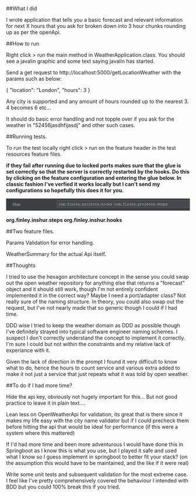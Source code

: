##What I did

I wrote application that tells you a basic forecast and relevant information for next X hours that you ask for broken down into 3 hour chunks rounding up as per the openApi.

##How to run

Right click > run the main method in WeatherApplication.class. You should see a javalin graphic and some text saying javalin has started.

Send a get request to http://localhost:5000/getLocationWeather with the params such as below:

{
  "location": "London",
  "hours": 3
}

Any city is supported and any amount of hours rounded up to the nearest 3. 4 becomes 6 etc...

It should do basic error handling and not topple over if you ask for the weather in "52456jasdhfijasdj" and other such cases.

##Running tests.

To run the test locally right click > run on the feature header in the test resources feature files.

**if they fail after running due to locked ports makes sure that the glue is set correctly so that the server is correctly restarted by the hooks. Do this by clicking on the feature configuration and entering the glue below. In classic fashion I've verfied it works locally but I can't send my configurations so hopefully this does it for you.**

![img.png](img.png)

**org.finley.inshur.steps org.finley.inshur.hooks**

##Two feature files.

Params Validation for error handling.

WeatherSummary for the actual Api itself.

##Thoughts

I tried to use the hexagon architecture concept in the sense you could swap out the open weather repository for anything else that returns a "forecast" object and it should still work, though I'm not entirely confident implemented it in the correct way? Maybe I need a port/adapter class? Not really sure of the naming structure. In theory, you could also swap out the request, but I've not nearly made that so generic though I could if I had time.

DDD wise I tried to keep the weather domain as DDD as possible though I've definitely strayed into typical software engineer naming schemes. I suspect I don't correctly understand the concept to implement it correctly. I'm sure I could but not within the constraints and my relative lack of experiance with it.

Given the lack of direction in the prompt I found it very difficult to know what to do, hence the hours to count service and various extra added to make it not just a service that just repeats what it  was told by open weather.


##To do if I had more time?
  
Hide the api key, obviously not hugely important for this... But not good practice to leave it in plain text....

Lean less on OpenWeatherApi for validation, its great that is there since it makes my life easy with the city name validator but if I could precheck them before hitting the api that would be ideal for performance (if this were a system where this mattered)

If I'd had more time and been more adventurous I would have done this in Springboot as I know this is what you use, but I played it safe and used what I know so I guess implement in springboot to better fit your stack? (on the assumption this would have to be maintained, and the like if it were real)

Write some unit tests and subsequent validation for the most extreme case. I feel like I've pretty comprehensively covered the behaviour I intended with BDD but you could 100% break this if you tried.